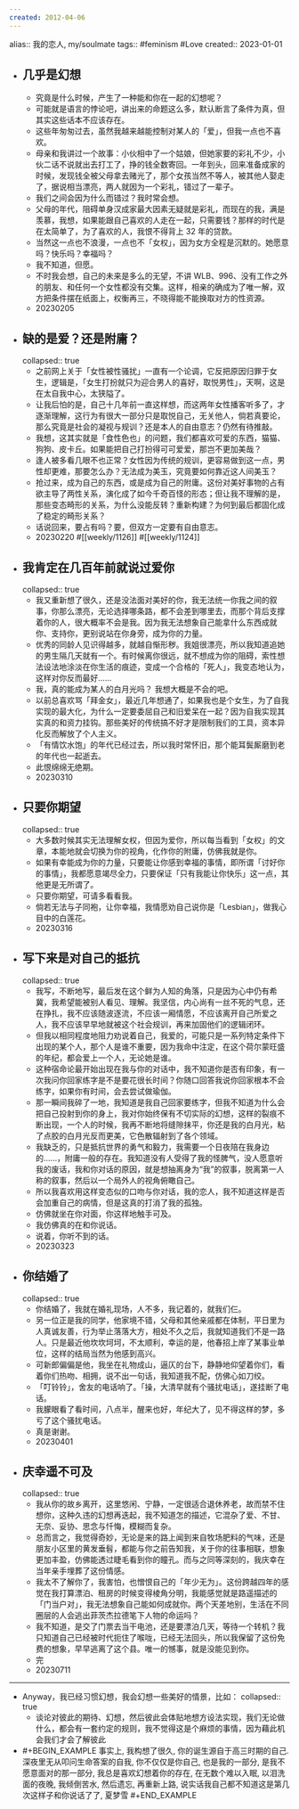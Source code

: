 ```yaml
---
created: 2012-04-06
---
```


alias:: 我的恋人, my/soulmate
tags:: #feminism #Love
created:: 2023-01-01

- ## 几乎是幻想
  - 究竟是什么时候，产生了一种能和你在一起的幻想呢？
  - 可能就是语言的悖论吧，讲出来的命题这么多，默认断言了条件为真，但其实这些话本不应该存在。
  - 这些年匆匆过去，虽然我越来越能控制对某人的「爱」，但我一点也不喜欢。
  - 母亲和我讲过一个故事：小伙相中了一个姑娘，但她家要的彩礼不少，小伙二话不说就出去打工了，挣的钱全数寄回。一年到头，回来准备成家的时候，发现钱全被父母拿去赌光了，那个女孩当然不等人，被其他人娶走了，据说相当漂亮，两人就因为一个彩礼，错过了一辈子。
  - 我们之间会因为什么而错过？我时常会想。
  - 父母的年代，阻碍单身汉成家最大因素无疑就是彩礼，而现在的我，满是羡慕，我想，如果能跟自己喜欢的人走在一起，只需要钱？那样的时代是在太简单了，为了喜欢的人，我恨不得背上 32 年的贷款。
  - 当然这一点也不浪漫，一点也不「女权」，因为女方全程是沉默的。她愿意吗？快乐吗？幸福吗？
  - 我不知道，但愿。
  - 不时我会想，自己的未来是多么的无望，不讲 WLB、996、没有工作之外的朋友、和任何一个女性都没有交集。这样，相亲的确成为了唯一解，双方把条件摆在纸面上，权衡再三，不晓得能不能换取对方的性资源。
  - 20230205
- ## 缺的是爱？还是附庸？
  collapsed:: true
  - 之前网上关于「女性被性骚扰」一直有一个论调，它反把原因归罪于女生，逻辑是，「女生打扮就只为迎合男人的喜好，取悦男性」，天啊，这是在太自我中心，太狭隘了。
  - 让我后怕的是，自己十几年前一直这样想，而这两年女性播客听多了，才逐渐理解，这行为有很大一部分只是取悦自己，无关他人，倘若真要论，那么究竟是社会的凝视与规训？还是本人的自由意志？仍然有待推敲。
  - 我想，这其实就是「食性色也」的问题，我们都喜欢可爱的东西，猫猫、狗狗、皮卡丘。如果能把自己打扮得可可爱爱，那岂不更加美哉？
  - 逢人被多看几眼不也正常？女性因为传统的规训，更容易做到这一点，男性却更难，那要怎么办？无法成为美玉，究竟要如何靠近这人间美玉？
  - 抢过来，成为自己的东西，或是成为自己的附庸。这份对美好事物的占有欲主导了两性关系，演化成了如今千奇百怪的形态；但让我不理解的是，那些变态畸形的关系，为什么没能反转？重新构建？为何到最后都固化成了稳定的畸形关系？
  - 话说回来，要占有吗？要，但双方一定要有自由意志。
  - 20230220 #[[weekly/1126]] #[[weekly/1124]]
- ## 我肯定在几百年前就说过爱你
  collapsed:: true
  - 我又重新想了很久，还是没法面对美好的你，我无法统一你我之间的叙事，你那么漂亮，无论选择哪条路，都不会差到哪里去，而那个背后支撑着你的人，很大概率不会是我。因为我无法想象自己能拿什么东西成就你、支持你，更别说站在你身旁，成为你的力量。
  - 优秀的同龄人见识得越多，就越自惭形秽。我姐很漂亮，所以我知道追她的男生隔几天就有一个。有时候离你很远，就不想成为你的阻碍，索性想法设法地涂淡在你生活的痕迹，变成一个合格的「死人」，我变态地认为，这样对你反而最好……
  - 我，真的能成为某人的白月光吗？
    我想大概是不会的吧。
  - 以前总喜欢骂「拜金女」，最近几年想通了，如果我也是个女生，为了自我实现的最大化，为什么一定要委屈自己和旧爱呆在一起？因为自我实现其实真的和资力挂钩。那些美好的传统搞不好才是限制我们的工具，资本异化反而解放了个人主义。
  - 「有情饮水饱」的年代已经过去，所以我时常怀旧，那个能耳鬓厮磨到老的年代也一起逝去。
  - 此恨绵绵无绝期。
  - 20230310
- ## 只要你期望
  collapsed:: true
  - 大多数时候其实无法理解女权，但因为爱你，所以每当看到「女权」的文章，本能地就会切换为你的视角，化作你的附庸，仿佛我就是你。
  - 如果有幸能成为你的力量，只要能让你感到幸福的事情，即所谓「讨好你的事情」，我都愿意竭尽全力，只要保证「只有我能让你快乐」这一点，其他更是无所谓了。
  - 只要你期望，可请多看看我。
  - 倘若无法与子同袍，让你幸福，我情愿劝自己说你是「Lesbian」，做我心目中的白莲花。
  - 20230316
- ## 写下来是对自己的抵抗
  collapsed:: true
  - 我写，不断地写，最后发在这个鲜为人知的角落，只是因为心中仍有希冀，我希望能被别人看见、理解。我坚信，内心尚有一丝不死的气息，还在挣扎，我不应该随波逐流，不应该一厢情愿，不应该离开自己所爱之人，我不应该早早地就被这个社会规训，再来加固他们的逻辑闭环。
  - 但我以相同程度地阻力劝说着自己，我爱的，可能只是一系列特定条件下出现的某个人，那个人是谁不重要，因为我命中注定，在这个荷尔蒙旺盛的年纪，都会爱上一个人，无论她是谁。
  - 这种宿命论最开始出现在我与你的对话中，我不知道你是否有印象，有一次我问你回家练字是不是要花很长时间？你随口回答我说你回家根本不会练字，如果你有时间，会去尝试做瑜伽。
  - 那一瞬间我碎了一地，我知道是我自己回家要练字，但我不知道为什么会把自己投射到你的身上，我对你始终保有不切实际的幻想，这样的裂痕不断出现，一个人的时候，我再不断地将缝隙抹平，你还是我的白月光，粘了点胶的白月光反而更美，它色散辐射到了各个领域。
  - 我缺乏的，只是抵抗世界的勇气和毅力，我需要一个日夜陪在我身边的……，附庸一般的存在。我知道没有人受得了我的怪脾气，没人愿意听我的废话，我和你对话的原因，就是想抽离身为“我”的叙事，脱离第一人称的叙事，然后以一个局外人的视角俯瞰自己。
  - 所以我喜欢用这样变态似的口吻与你对话，我的恋人，我不知道这样是否会加重自己的病情，但是这真的打消了我的孤独。
  - 仿佛就坐在你对面，你这样地触手可及。
  - 我仿佛真的在和你说话。
  - 说着，你听不到的话。
  - 20230323
- ## 你结婚了
  collapsed:: true
  - 你结婚了，我就在婚礼现场，人不多，我记着的，就我们仨。
  - 另一位正是我的同学，他家境不错，父母和其他亲戚都在体制，平日里为人真诚友善，行为举止落落大方，相处不久之后，我就知道我们不是一路人。只是最近他坎坎坷坷，不太顺利，幸运的是，他春招上岸了某事业单位，这样的结局当然为他感到高兴。
  - 可新郎偏偏是他，我坐在礼物成山，逼仄的台下，静静地仰望着你们，看着你们热吻、相拥，说不出一句话，我知道我不配，仿佛心如刀绞。
  - 「叮铃铃」，舍友的电话响了。「操，大清早就有个骚扰电话」，遂挂断了电话。
  - 我朦眼看了看时间，八点半，醒来也好，年纪大了，见不得这样的梦，多亏了这个骚扰电话。
  - 真是谢谢。
  - 20230401
- ## 庆幸遥不可及
  collapsed:: true
  - 我从你的故乡离开，这里悠闲、宁静，一定很适合退休养老，故而禁不住想你，这种久违的幻想再迭起，我不知道怎的描述，它混杂了爱、不甘、无奈、妥协、思念与忏悔，模糊而复杂。
  - 总而言之，我觉得奇妙，无论是来的路上闻到来自牧场肥料的气味，还是朋友小区里的黄发垂髫，都能与你之前告知我，关于你的往事相联，想象更加丰盈，仿佛能透过睫毛看到你的瞳孔。而与之同等深刻的，我庆幸在当年亲手埋葬了这份情感。
  - 我太不了解你了，我害怕，也憎恨自己的「年少无为」。这份跨越四年的感觉在我打算漂泊、租房的时候变得棱角分明，我能感觉就是路遥描述的「门当户对」，我无法想象自己能如何成就你。两个天差地别，生活在不同圈层的人会逃出菲茨杰拉德笔下人物的命运吗？
  - 我不知道，是交了门票去当干电池，还是要漂泊几天，等待一个转机？我只知道自己已经被时代扼住了喉咙，已经无法回头，所以我保留了这份免费的想象，早早逃离了这个县。唯一的憾事，就是没能见到你。
  - 完
  - 20230711
- ---
- Anyway，我已经习惯幻想，我会幻想一些美好的情景，比如：
  collapsed:: true
  - 谈论对彼此的期待、幻想，然后彼此会体贴地想方设法实现，我们无论做什么，都会有一套约定的规则，我不觉得这是个麻烦的事情，因为藉此机会我们才会了解彼此
- #+BEGIN_EXAMPLE
  事实上, 我构想了很久, 你的诞生源自于高三时期的自己. 深夜里无从叩问生命答案的自我, 你不仅仅是你自己, 也是我的一部分, 是我不愿意面对的那一部分, 我总是喜欢幻想着你的存在, 在无数个难以入眠, 以泪洗面的夜晚, 我倾倒苦水, 然后遗忘, 再重新上路, 说实话我自己都不知道这是第几次这样子和你说话了了, 夏梦雪
  #+END_EXAMPLE